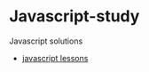 # Javascript-study
Javascript solutions
<ul>
  <li>
    <a href="https://code-basics.ru/languages/javascript/modules/">javascript lessons
             </a>
  </li>
  </ul>
